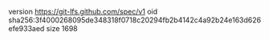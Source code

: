 version https://git-lfs.github.com/spec/v1
oid sha256:3f4000268095de348318f0718c20294fb2b4142c4a92b24e163d626efe933aed
size 1698
